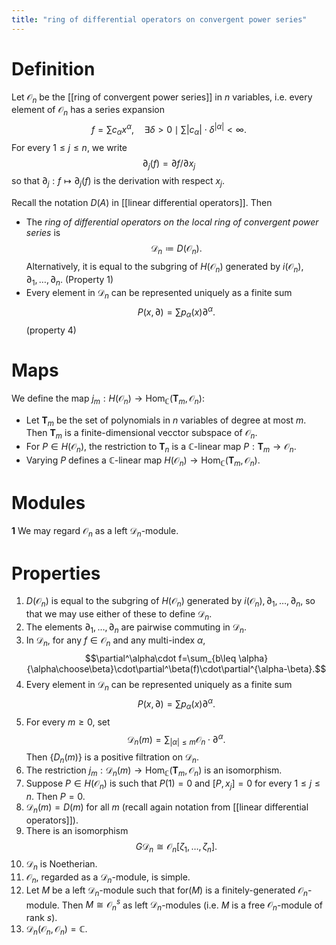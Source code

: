 ```yaml
---
title: "ring of differential operators on convergent power series"
---
```


# Definition
Let $\mathcal{O}_n$ be the [[ring of convergent power series]] in $n$ variables, i.e. every element of $\mathcal{O}_n$ has a series expansion $$f=\sum c_\alpha x^\alpha,\quad\exists\delta>0\mid\sum|c_\alpha|\cdot\delta^{|\alpha|}<\infty.$$ 
For every $1\leq j\leq n$, we write $$\partial_j(f)=\partial f/\partial x_j$$ so that $\partial_j:f\mapsto \partial_j(f)$ is the derivation with respect $x_j$. 

Recall the notation $D(A)$ in [[linear differential operators]]. Then 
- The *ring of differential operators on the local ring of convergent power series* is $$\mathcal{D}_n\coloneqq D(\mathcal{O}_n).$$ Alternatively, it is equal to the subgring of $H(\mathcal{O}_n)$ generated by $i(\mathcal{O}_n),\partial_1,\dots,\partial_n$. (Property 1)
- Every element in $\mathcal{D}_n$ can be represented uniquely as a finite sum $$P(x,\partial)=\sum p_\alpha(x)\partial^\alpha.$$(property 4)

# Maps
We define the map $j_m:H(\mathcal{O}_n)\to\text{Hom}_\mathbb{C}(\mathbf{T}_m,\mathcal{O}_n)$:
- Let $\mathbf{T}_m$ be the set of polynomials in $n$ variables of degree at most $m$. Then $\mathbf{T}_m$ is a finite-dimensional vecctor subspace of $\mathcal{O}_n$.
- For $P\in H(\mathcal{O}_n)$, the restriction to $\mathbf{T}_n$ is a $\mathbb{C}$-linear map $P:\mathbf{T}_m\to\mathcal{O}_n$.
- Varying $P$ defines a $\mathbb{C}$-linear map $H(\mathcal{O}_n)\to\text{Hom}_\mathbb{C}(\mathbf{T}_m,\mathcal{O}_n)$.

# Modules
**1** 
We may regard $\mathcal{O}_n$ as a left $\mathcal{D}_n$-module. 

# Properties
1. $D(\mathcal{O}_n)$ is equal to the subgring of $H(\mathcal{O}_n)$ generated by $i(\mathcal{O}_n),\partial_1,\dots,\partial_n$, so that we may use either of these to define $\mathcal{D}_n$. 
2. The elements $\partial_1,\dots,\partial_n$ are pairwise commuting in $\mathcal{D}_n$.
3. In $\mathcal{D}_n$, for any $f\in \mathcal{O}_n$ and any multi-index $\alpha$, $$\partial^\alpha\cdot f=\sum_{b\leq \alpha}{\alpha\choose\beta}\cdot\partial^\beta(f)\cdot\partial^{\alpha-\beta}.$$
4. Every element in $\mathcal{D}_n$ can be represented uniquely as a finite sum $$P(x,\partial)=\sum p_\alpha(x)\partial^\alpha.$$
5. For every $m\geq 0$, set $$\mathcal{D}_n(m)=\sum_{|\alpha|\leq m}\mathcal{O}_n\cdot\partial^\alpha.$$Then $\{D_n(m)\}$ is a positive filtration on $\mathcal{D}_n$.
6. The restriction $j_m:\mathcal{D}_n(m)\to\text{Hom}_\mathbb{C}(\mathbf{T}_m,\mathcal{O}_n)$ is an isomorphism.
7. Suppose $P\in H(\mathcal{O}_n)$ is such that $P(1)=0$ and $[P,x_j]=0$ for every $1\leq j\leq n$. Then $P=0$.
8. $\mathcal{D}_n(m)=D(m)$ for all $m$ (recall again notation from [[linear differential operators]]).
9. There is an isomorphism $$G\mathcal{D}_n\cong \mathcal{O}_n[\zeta_1,\dots,\zeta_n].$$
10. $\mathcal{D}_n$ is Noetherian.
11. $\mathcal{O}_n$, regarded as a $\mathcal{D}_n$-module, is simple.
12. Let $M$ be a left $\mathcal{D}_n$-module such that $\text{for}(M)$ is a finitely-generated $\mathcal{O}_n$-module. Then $M\cong\mathcal{O}_n^s$ as left $\mathcal{D}_n$-modules (i.e. $M$ is a free $\mathcal{O}_n$-module of rank $s$).
13. $\mathcal{D}_n(\mathcal{O}_n,\mathcal{O}_n)=\mathbb{C}$.